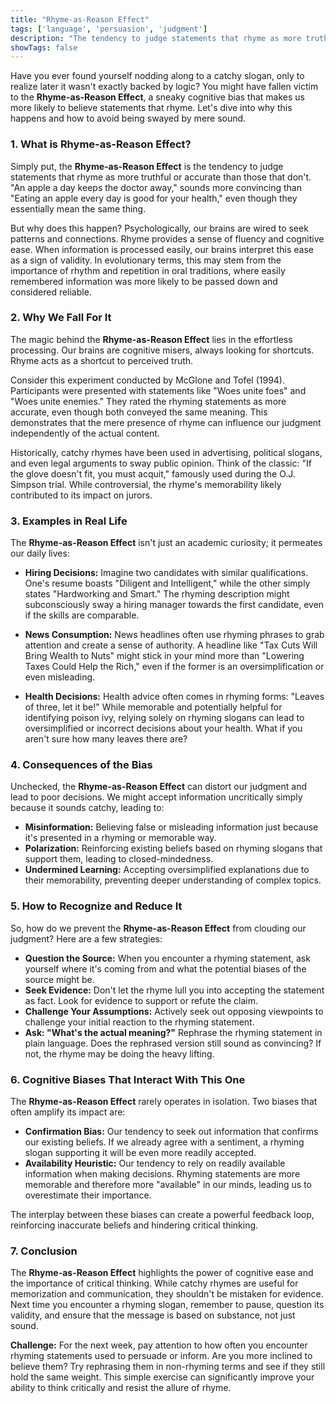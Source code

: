 ```yaml
---
title: "Rhyme-as-Reason Effect"
tags: ['language', 'persuasion', 'judgment']
description: "The tendency to judge statements that rhyme as more truthful or accurate than those that don't."
showTags: false
---
```



Have you ever found yourself nodding along to a catchy slogan, only to realize later it wasn't exactly backed by logic? You might have fallen victim to the **Rhyme-as-Reason Effect**, a sneaky cognitive bias that makes us more likely to believe statements that rhyme. Let's dive into why this happens and how to avoid being swayed by mere sound.

### 1. What is Rhyme-as-Reason Effect?

Simply put, the **Rhyme-as-Reason Effect** is the tendency to judge statements that rhyme as more truthful or accurate than those that don't. "An apple a day keeps the doctor away," sounds more convincing than "Eating an apple every day is good for your health," even though they essentially mean the same thing.

But why does this happen? Psychologically, our brains are wired to seek patterns and connections. Rhyme provides a sense of fluency and cognitive ease. When information is processed easily, our brains interpret this ease as a sign of validity. In evolutionary terms, this may stem from the importance of rhythm and repetition in oral traditions, where easily remembered information was more likely to be passed down and considered reliable.

### 2. Why We Fall For It

The magic behind the **Rhyme-as-Reason Effect** lies in the effortless processing. Our brains are cognitive misers, always looking for shortcuts. Rhyme acts as a shortcut to perceived truth.

Consider this experiment conducted by McGlone and Tofel (1994). Participants were presented with statements like "Woes unite foes" and "Woes unite enemies." They rated the rhyming statements as more accurate, even though both conveyed the same meaning. This demonstrates that the mere presence of rhyme can influence our judgment independently of the actual content.

Historically, catchy rhymes have been used in advertising, political slogans, and even legal arguments to sway public opinion. Think of the classic: "If the glove doesn't fit, you must acquit," famously used during the O.J. Simpson trial. While controversial, the rhyme's memorability likely contributed to its impact on jurors.

### 3. Examples in Real Life

The **Rhyme-as-Reason Effect** isn't just an academic curiosity; it permeates our daily lives:

*   **Hiring Decisions:** Imagine two candidates with similar qualifications. One's resume boasts "Diligent and Intelligent," while the other simply states "Hardworking and Smart." The rhyming description might subconsciously sway a hiring manager towards the first candidate, even if the skills are comparable.

*   **News Consumption:** News headlines often use rhyming phrases to grab attention and create a sense of authority. A headline like "Tax Cuts Will Bring Wealth to Nuts" might stick in your mind more than "Lowering Taxes Could Help the Rich," even if the former is an oversimplification or even misleading.

*   **Health Decisions:** Health advice often comes in rhyming forms: "Leaves of three, let it be!" While memorable and potentially helpful for identifying poison ivy, relying solely on rhyming slogans can lead to oversimplified or incorrect decisions about your health. What if you aren't sure how many leaves there are?

### 4. Consequences of the Bias

Unchecked, the **Rhyme-as-Reason Effect** can distort our judgment and lead to poor decisions. We might accept information uncritically simply because it sounds catchy, leading to:

*   **Misinformation:** Believing false or misleading information just because it's presented in a rhyming or memorable way.
*   **Polarization:** Reinforcing existing beliefs based on rhyming slogans that support them, leading to closed-mindedness.
*   **Undermined Learning:** Accepting oversimplified explanations due to their memorability, preventing deeper understanding of complex topics.

### 5. How to Recognize and Reduce It

So, how do we prevent the **Rhyme-as-Reason Effect** from clouding our judgment? Here are a few strategies:

*   **Question the Source:** When you encounter a rhyming statement, ask yourself where it's coming from and what the potential biases of the source might be.
*   **Seek Evidence:** Don't let the rhyme lull you into accepting the statement as fact. Look for evidence to support or refute the claim.
*   **Challenge Your Assumptions:** Actively seek out opposing viewpoints to challenge your initial reaction to the rhyming statement.
*   **Ask: "What's the actual meaning?"** Rephrase the rhyming statement in plain language. Does the rephrased version still sound as convincing? If not, the rhyme may be doing the heavy lifting.

### 6. Cognitive Biases That Interact With This One

The **Rhyme-as-Reason Effect** rarely operates in isolation. Two biases that often amplify its impact are:

*   **Confirmation Bias:** Our tendency to seek out information that confirms our existing beliefs. If we already agree with a sentiment, a rhyming slogan supporting it will be even more readily accepted.
*   **Availability Heuristic:** Our tendency to rely on readily available information when making decisions. Rhyming statements are more memorable and therefore more "available" in our minds, leading us to overestimate their importance.

The interplay between these biases can create a powerful feedback loop, reinforcing inaccurate beliefs and hindering critical thinking.

### 7. Conclusion

The **Rhyme-as-Reason Effect** highlights the power of cognitive ease and the importance of critical thinking. While catchy rhymes are useful for memorization and communication, they shouldn't be mistaken for evidence. Next time you encounter a rhyming slogan, remember to pause, question its validity, and ensure that the message is based on substance, not just sound.

**Challenge:** For the next week, pay attention to how often you encounter rhyming statements used to persuade or inform. Are you more inclined to believe them? Try rephrasing them in non-rhyming terms and see if they still hold the same weight. This simple exercise can significantly improve your ability to think critically and resist the allure of rhyme.

